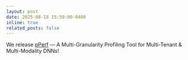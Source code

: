 ```yaml
---
layout: post
date: 2025-08-18 15:59:00-0400
inline: true
related_posts: false
---
```


We release [pPerf](https://github.com/Torreskai0722/pPerf) — A Multi-Granularity Profiling Tool for Multi-Tenant & Multi-Modality DNNs!
